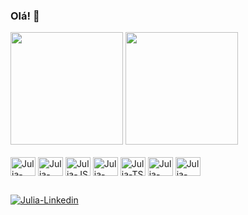 ### Olá! 👋

<div>
  <img height="180em" src="https://github-readme-stats.vercel.app/api?username=juliasanchez25&show_icons=true&theme=dracula&include_all_commits=true&count_private=true"/>
  <img height="180em" src="https://github-readme-stats.vercel.app/api/top-langs/?username=juliasanchez25&layout=compact&langs_count=16&theme=dracula"/>
<div>

<div style="display: inline_block"><br>
  <img align="center" alt="Julia-HTML" height="30" width="40" src="https://cdn.jsdelivr.net/gh/devicons/devicon/icons/html5/html5-original.svg" />
  <img align="center" alt="Julia-CSS" height="30" width="40" src="https://cdn.jsdelivr.net/gh/devicons/devicon/icons/css3/css3-original.svg" />
  <img align="center" alt="Julia-JS" height="30" width="40" src="https://cdn.jsdelivr.net/gh/devicons/devicon/icons/javascript/javascript-original.svg" />
  <img align="center" alt="Julia-NG" height="30" width="40" src="https://cdn.jsdelivr.net/gh/devicons/devicon/icons/angularjs/angularjs-plain.svg" />
  <img align="center" alt="Julia-TS" height="30" width="40" src="https://cdn.jsdelivr.net/gh/devicons/devicon/icons/typescript/typescript-plain.svg" />
  <img align="center" alt="Julia-SQL" height="30" width="40" src="https://cdn.jsdelivr.net/gh/devicons/devicon/icons/mysql/mysql-original-wordmark.svg" />
  <img align="center" alt="Julia-PHP" height="30" width="40" src="https://cdn.jsdelivr.net/gh/devicons/devicon/icons/php/php-plain.svg" />
</div>

##

<div>
  <a href="https://www.linkedin.com/in/julia-sanchez-595235218/">
  <img align="center" alt="Julia-Linkedin" src="https://img.shields.io/badge/LinkedIn-0077B5?style=for-the-badge&logo=linkedin&logoColor=white" />
</div>

